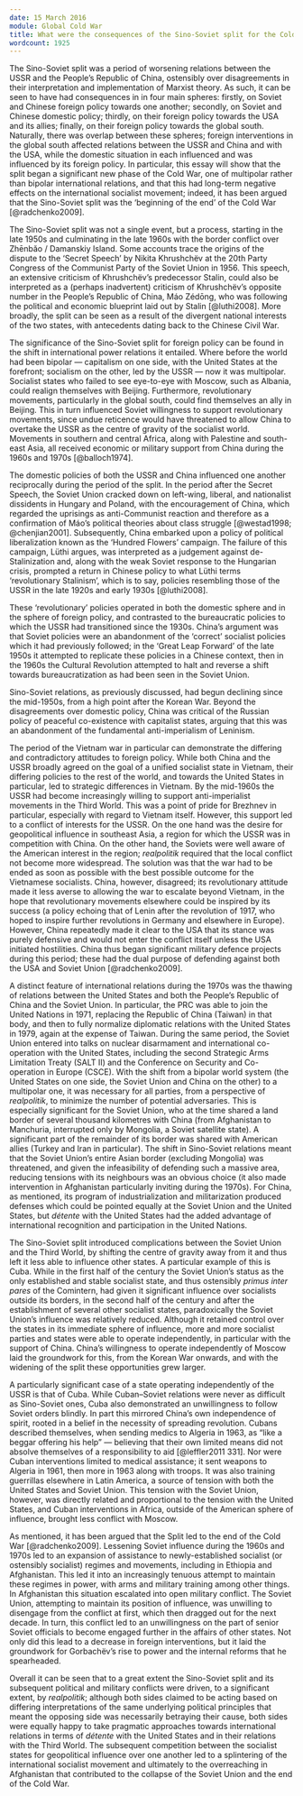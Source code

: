 ```yaml
---
date: 15 March 2016
module: Global Cold War
title: What were the consequences of the Sino-Soviet split for the Cold War?
wordcount: 1925
---
```


The Sino-Soviet split was a period of worsening relations between the USSR and the People’s Republic of China, ostensibly over disagreements in their interpretation and implementation of Marxist theory. As such, it can be seen to have had consequences in in four main spheres: firstly, on Soviet and Chinese foreign policy towards one another; secondly, on Soviet and Chinese domestic policy; thirdly, on their foreign policy towards the USA and its allies; finally, on their foreign policy towards the global south. Naturally, there was overlap between these spheres; foreign interventions in the global south affected relations between the USSR and China and with the USA, while the domestic situation in each influenced and was influenced by its foreign policy. In particular, this essay will show that the split began a significant new phase of the Cold War, one of multipolar rather than bipolar international relations, and that this had long-term negative effects on the international socialist movement; indeed, it has been argued that the Sino-Soviet split was the ‘beginning of the end’ of the Cold War [@radchenko2009].

The Sino-Soviet split was not a single event, but a process, starting in the late 1950s and culminating in the late 1960s with the border conflict over Zhēnbăo / Damanskiy Island. Some accounts trace the origins of the dispute to the ‘Secret Speech’ by Nikita Khrushchëv at the 20th Party Congress of the Communist Party of the Soviet Union in 1956. This speech, an extensive criticism of Khrushchëv’s predecessor Stalin, could also be interpreted as a (perhaps inadvertent) criticism of Khrushchëv’s opposite number in the People’s Republic of China, Máo Zédōng, who was following the political and economic blueprint laid out by Stalin [@luthi2008]. More broadly, the split can be seen as a result of the divergent national interests of the two states, with antecedents dating back to the Chinese Civil War.

The significance of the Sino-Soviet split for foreign policy can be found in the shift in international power relations it entailed. Where before the world had been bipolar — capitalism on one side, with the United States at the forefront; socialism on the other, led by the USSR — now it was multipolar. Socialist states who failed to see eye-to-eye with Moscow, such as Albania, could realign themselves with Beijing. Furthermore, revolutionary movements, particularly in the global south, could find themselves an ally in Beijing. This in turn influenced Soviet willingness to support revolutionary movements, since undue reticence would have threatened to allow China to overtake the USSR as the centre of gravity of the socialist world. Movements in southern and central Africa, along with Palestine and south-east Asia, all received economic or military support from China during the 1960s and 1970s [@balloch1974].

The domestic policies of both the USSR and China influenced one another reciprocally during the period of the split. In the period after the Secret Speech, the Soviet Union cracked down on left-wing, liberal, and nationalist dissidents in Hungary and Poland, with the encouragement of China, which regarded the uprisings as anti-Communist reaction and therefore as a confirmation of Máo’s political theories about class struggle [@westad1998; @chenjian2001]. Subsequently, China embarked upon a policy of political liberalization known as the ‘Hundred Flowers’ campaign. The failure of this campaign, Lüthi argues, was interpreted as a judgement against de-Stalinization and, along with the weak Soviet response to the Hungarian crisis, prompted a return in Chinese policy to what Lüthi terms ‘revolutionary Stalinism’, which is to say, policies resembling those of the USSR in the late 1920s and early 1930s [@luthi2008].

These ‘revolutionary’ policies operated in both the domestic sphere and in the sphere of foreign policy, and contrasted to the bureaucratic policies to which the USSR had transitioned since the 1930s. China’s argument was that Soviet policies were an abandonment of the ‘correct’ socialist policies which it had previously followed; in the ‘Great Leap Forward’ of the late 1950s it attempted to replicate these policies in a Chinese context, then in the 1960s the Cultural Revolution attempted to halt and reverse a shift towards bureaucratization as had been seen in the Soviet Union.

Sino-Soviet relations, as previously discussed, had begun declining since the mid-1950s, from a high point after the Korean War. Beyond the disagreements over domestic policy, China was critical of the Russian policy of peaceful co-existence with capitalist states, arguing that this was an abandonment of the fundamental anti-imperialism of Leninism.

The period of the Vietnam war in particular can demonstrate the differing and contradictory attitudes to foreign policy. While both China and the USSR broadly agreed on the goal of a unified socialist state in Vietnam, their differing policies to the rest of the world, and towards the United States in particular, led to strategic differences in Vietnam. By the mid-1960s the USSR had become increasingly willing to support anti-imperialist movements in the Third World. This was a point of pride for Brezhnev in particular, especially with regard to Vietnam itself. However, this support led to a conflict of interests for the USSR. On the one hand was the desire for geopolitical influence in southeast Asia, a region for which the USSR was in competition with China. On the other hand, the Soviets were well aware of the American interest in the region; *realpolitik* required that the local conflict not become more widespread. The solution was that the war had to be ended as soon as possible with the best possible outcome for the Vietnamese socialists. China, however, disagreed; its revolutionary attitude made it less averse to allowing the war to escalate beyond Vietnam, in the hope that revolutionary movements elsewhere could be inspired by its success (a policy echoing that of Lenin after the revolution of 1917, who hoped to inspire further revolutions in Germany and elsewhere in Europe). However, China repeatedly made it clear to the USA that its stance was purely defensive and would not enter the conflict itself unless the USA initiated hostilities. China thus began significant military defence projects during this period; these had the dual purpose of defending against both the USA and Soviet Union [@radchenko2009].

A distinct feature of international relations during the 1970s was the thawing of relations between the United States and both the People’s Republic of China and the Soviet Union. In particular, the PRC was able to join the United Nations in 1971, replacing the Republic of China (Taiwan) in that body, and then to fully normalize diplomatic relations with the United States in 1979, again at the expense of Taiwan. During the same period, the Soviet Union entered into talks on nuclear disarmament and international co-operation with the United States, including the second Strategic Arms Limitation Treaty (SALT II) and the Conference on Security and Co-operation in Europe (CSCE). With the shift from a bipolar world system (the United States on one side, the Soviet Union and China on the other) to a multipolar one, it was necessary for all parties, from a perspective of *realpolitik*, to minimize the number of potential adversaries. This is especially significant for the Soviet Union, who at the time shared a land border of several thousand kilometres with China (from Afghanistan to Manchuria, interrupted only by Mongolia, a Soviet satellite state). A significant part of the remainder of its border was shared with American allies (Turkey and Iran in particular). The shift in Sino-Soviet relations meant that the Soviet Union’s entire Asian border (excluding Mongolia) was threatened, and given the infeasibility of defending such a massive area, reducing tensions with its neighbours was an obvious choice (it also made intervention in Afghanistan particularly inviting during the 1970s). For China, as mentioned, its program of industrialization and militarization produced defenses which could be pointed equally at the Soviet Union and the United States, but *détente* with the United States had the added advantage of international recognition and participation in the United Nations.

The Sino-Soviet split introduced complications between the Soviet Union and the Third World, by shifting the centre of gravity away from it and thus left it less able to influence other states. A particular example of this is Cuba. While in the first half of the century the Soviet Union’s status as the only established and stable socialist state, and thus ostensibly *primus inter pares* of the Comintern, had given it significant influence over socialists outside its borders, in the second half of the century and after the establishment of several other socialist states, paradoxically the Soviet Union’s influence was relatively reduced. Although it retained control over the states in its immediate sphere of influence, more and more socialist parties and states were able to operate independently, in particular with the support of China. China’s willingness to operate independently of Moscow laid the groundwork for this, from the Korean War onwards, and with the widening of the split these opportunities grew larger.

A particularly significant case of a state operating independently of the USSR is that of Cuba. While Cuban–Soviet relations were never as difficult as Sino-Soviet ones, Cuba also demonstrated an unwillingness to follow Soviet orders blindly. In part this mirrored China’s own independence of spirit, rooted in a belief in the necessity of spreading revolution. Cubans described themselves, when sending medics to Algeria in 1963, as “like a beggar offering his help” — believing that their own limited means did not absolve themselves of a responsibility to aid [@leffler2011 331]. Nor were Cuban interventions limited to medical assistance; it sent weapons to Algeria in 1961, then more in 1963 along with troops. It was also training guerrillas elsewhere in Latin America, a source of tension with both the United States and Soviet Union. This tension with the Soviet Union, however, was directly related and proportional to the tension with the United States, and Cuban interventions in Africa, outside of the American sphere of influence, brought less conflict with Moscow.

As mentioned, it has been argued that the Split led to the end of the Cold War [@radchenko2009]. Lessening Soviet influence during the 1960s and 1970s led to an expansion of assistance to newly-established socialist (or ostensibly socialist) regimes and movements, including in Ethiopia and Afghanistan. This led it into an increasingly tenuous attempt to maintain these regimes in power, with arms and military training among other things. In Afghanistan this situation escalated into open military conflict. The Soviet Union, attempting to maintain its position of influence, was unwilling to disengage from the conflict at first, which then dragged out for the next decade. In turn, this conflict led to an unwillingness on the part of senior Soviet officials to become engaged further in the affairs of other states. Not only did this lead to a decrease in foreign interventions, but it laid the groundwork for Gorbachëv’s rise to power and the internal reforms that he spearheaded.

Overall it can be seen that to a great extent the Sino-Soviet split and its subsequent political and military conflicts were driven, to a significant extent, by *realpolitik*; although both sides claimed to be acting based on differing interpretations of the same underlying political principles that meant the opposing side was necessarily betraying their cause, both sides were equally happy to take pragmatic approaches towards international relations in terms of *détente* with the United States and in their relations with the Third World. The subsequent competition between the socialist states for geopolitical influence over one another led to a splintering of the international socialist movement and ultimately to the overreaching in Afghanistan that contributed to the collapse of the Soviet Union and the end of the Cold War.
